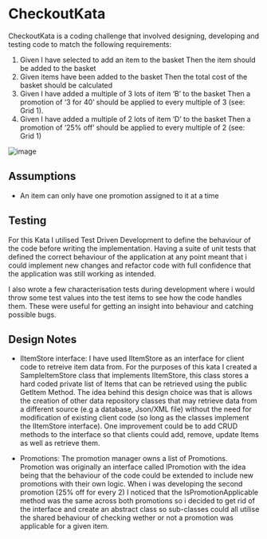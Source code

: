 # CheckoutKata
CheckoutKata is a coding challenge that involved designing, developing and testing code to match the following requirements:

1. Given I have selected to add an item to the basket Then the item should be added to the basket
2. Given items have been added to the basket Then the total cost of the basket should be calculated
3. Given I have added a multiple of 3 lots of item ‘B’ to the basket Then a promotion of ‘3 for 40’ should be applied to every multiple of 3 (see: Grid 1).
4. Given I have added a multiple of 2 lots of item ‘D’ to the basket Then a promotion of ‘25% off’ should be applied to every multiple of 2 (see: Grid 1)

![image](https://user-images.githubusercontent.com/19329568/180172511-3461d9bc-939f-4c3b-8e7f-1a1df56ff6c4.png)

## Assumptions
- An item can only have one promotion assigned to it at a time 

## Testing
For this Kata I utilised Test Driven Development to define the behaviour of the code before writing the implementation. Having a suite of unit tests that defined the correct behaviour of the application at any point meant that i could implement new changes and refactor code with full confidence that the application was still working as intended.

I also wrote a few characterisation tests during development where i would throw some test values into the test items to see how the code handles them. These were useful for getting an insight into behaviour and catching possible bugs.

## Design Notes
- IItemStore interface: I have used IItemStore as an interface for client code to retreive item data from. For the purposes of this kata I created a SampleItemStore class that implements IItemStore, this class stores a hard coded private list of Items that can be retrieved using the public GetItem Method. The idea behind this design choice was that is allows the creation of other data repository classes that may retrieve data from a different source (e.g a database, Json/XML file) without the need for modification of existing client code (so long as the classes implement the IItemStore interface). One improvement could be to add CRUD methods to the interface so that clients could add, remove, update Items as well as retrieve them.

- Promotions: The promotion manager owns a list of Promotions. Promotion was originally an interface called IPromotion with the idea being that the behaviour of the code could be extended to include new promotions with their own logic. When i was developing the second promotion (25% off for every 2) I noticed that the IsPromotionApplicable method was the same across both promotions so i decided to get rid of the interface and create an abstract class so sub-classes could all utilise the shared behaviour of checking wether or not a promotion was applicable for a given item. 
